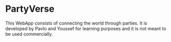 
# PartyVerse

This WebApp consists of connecting the world through parties. It is developed by Pavlo and Youssef for learning purposes and it is not meant to be used commercially.